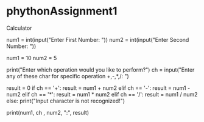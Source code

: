 # phythonAssignment1
Calculator

num1 = int(input("Enter First Number: "))
num2 = int(input("Enter Second Number: "))

num1 = 10
num2 = 5

print("Enter which operation would you like to perform?")
ch = input("Enter any of these char for specific operation +,-,*,/: ")

result = 0
if ch == '+':
    result = num1 + num2
elif ch == '-':
    result = num1 - num2
elif ch == '*':
    result = num1 * num2
elif ch == '/':
    result = num1 / num2
else:
    print("Input character is not recognized!")

print(num1, ch , num2, ":", result)



